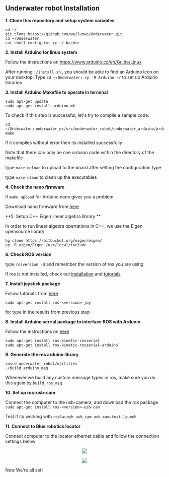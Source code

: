 ## Underwater robot Installation

**1. Clone this repository and setup system variables**

```
cd ~/
git clone https://github.com/weilunwc/Underwater.git
cd ~/Underwater
cat shell_config.txt >> ~/.bashrc
```

**2. Install Arduino for linux system**

Follow the instructions on https://www.arduino.cc/en/Guide/Linux 

After running `./install.sh` , you should be able to find an Arduino icon on your desktop. Type `cd ~/Underwater; cp -R Arduino ~/` to set up Arduino libraries

**3. Install Arduino Makefile to operate in terminal**

```
sudo apt-get update 
sudo apt-get install arduino-mk
```

To check if this step is successful, let's try to compile a sample code. 

```
cd ~/Underwater/underwater_ws/src/underwater_robot/underwater_arduino/arduino_nodes
make
``` 
If it compiles without error then its installed successfully


Note that there can only be one arduino code within the directory of the makefile

type `make upload` to upload to the board after setting the configuration type 

type `make clean` to clean up the executables

**4. Check the nano firmware**

If `make upload` for Arduino nano gives you a problem

Download nano firmware from [here](https://www.elegoo.com/download/)


**5. Setup C++ Eigen linear algebra library **

In order to run linear algebra opertations in C++, we use the Eigen opensource library

```
hg clone https://bitbucket.org/eigen/eigen/
cp -R eigen/Eigen /usr/local/include
```


**6. Check ROS version**

type `rosversion -d` and remember the version of ros you are using

If ros is not installed, check out [installation](http://wiki.ros.org/ROS/Installation) and [tutorials](http://wiki.ros.org/ROS/Tutorials)

**7. Install joystick package**

Follow tutorials from [here](http://wiki.ros.org/joy/Tutorials/ConfiguringALinuxJoystick)

`sudo apt-get install ros-<version>-joy`

for <version> type in the results from previous step

**8. Install Arduino serrial package to interface ROS with Ardunio**

Follow the instructions on [here](http://wiki.ros.org/rosserial_arduino/Tutorials/Arduino%20IDE%20Setup) 

```
sudo apt-get install ros-kinetic-rosserial 
sudo apt-get install ros-kinetic-rosserial-arduino`
```
**9. Generate the ros arduino library**

```
roscd underwater_robot/utilities
./build_arduino_msg
```
Whenever we build any custom message types in ros, make sure you do this again by `build_ros_msg`


**10. Set up ros-usb-cam**

Connect the computer to the usb-camera, and download the ros package `sudo apt-get install ros-<version>-usb-cam`

Test if its working with `roslaunch usb_cam usb_cam-test.launch`

**11. Connect to Blue robotics locator**

Connect computer to the locator ethernet cable and follow the connection settings below
<p align="center">
  <img src="https://github.com/weilunwc/Underwater/blob/master/Images/edit_connection.png"/>
</p>
<p align="center">
  <img src="https://github.com/weilunwc/Underwater/blob/master/Images/settings.png"/>
</p>

Now We're all set!
